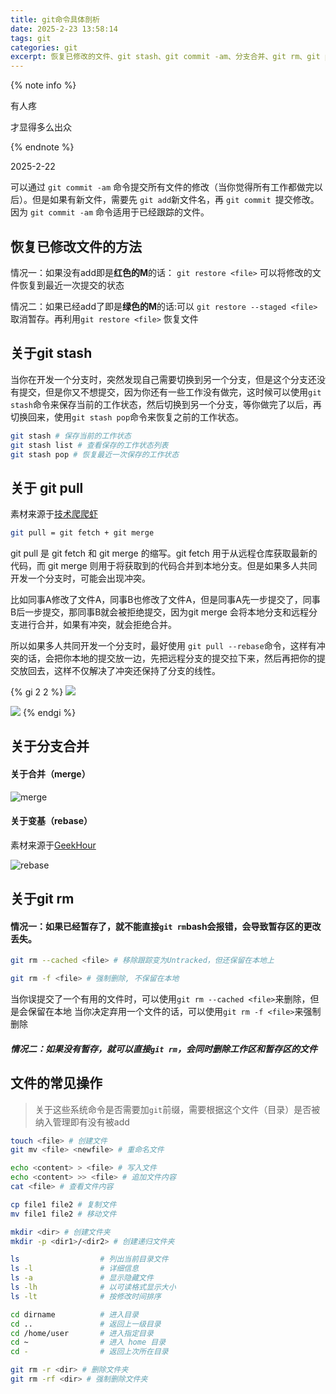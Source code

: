 ```yaml
---
title: git命令具体剖析
date: 2025-2-23 13:58:14
tags: git
categories: git
excerpt: 恢复已修改的文件、git stash、git commit -am、分支合并、git rm、git pull、git pull --rebase、bash的系统命令
---
```

{% note info %}

有人疼

才显得多么出众

{% endnote %}

2025-2-22

可以通过 `git commit -am` 命令提交所有文件的修改（当你觉得所有工作都做完以后）。但是如果有新文件，需要先 `git add`新文件名，再 `git commit `提交修改。因为 `git commit -am` 命令适用于已经跟踪的文件。
            
## 恢复已修改文件的方法
情况一：如果没有add即是**红色的M**的话： `git restore <file>` 可以将修改的文件恢复到最近一次提交的状态

情况二：如果已经add了即是**绿色的M**的话:可以 `git restore --staged <file>` 取消暂存。再利用`git restore <file>` 恢复文件

## 关于git stash
当你在开发一个分支时，突然发现自己需要切换到另一个分支，但是这个分支还没有提交，但是你又不想提交，因为你还有一些工作没有做完，这时候可以使用`git stash`命令来保存当前的工作状态，然后切换到另一个分支，等你做完了以后，再切换回来，使用`git stash pop`命令来恢复之前的工作状态。

```bash
git stash # 保存当前的工作状态
git stash list # 查看保存的工作状态列表
git stash pop # 恢复最近一次保存的工作状态
```

## 关于 git pull
素材来源于[技术爬爬虾](https://www.bilibili.com/video/BV1McyYYtEX4/?spm_id_from=333.337.search-card.all.click&vd_source=7184f70b126b0d6d3ad6ad4235c0c45c)
```bash
git pull = git fetch + git merge
```
git pull 是 git fetch 和 git merge 的缩写。git fetch 用于从远程仓库获取最新的代码，而 git merge 则用于将获取到的代码合并到本地分支。但是如果多人共同开发一个分支时，可能会出现冲突。

比如同事A修改了文件A，同事B也修改了文件A，但是同事A先一步提交了，同事B后一步提交，那同事B就会被拒绝提交，因为git merge 会将本地分支和远程分支进行合并，如果有冲突，就会拒绝合并。

所以如果多人共同开发一个分支时，最好使用 `git pull --rebase`命令，这样有冲突的话，会把你本地的提交放一边，先把远程分支的提交拉下来，然后再把你的提交放回去，这样不仅解决了冲突还保持了分支的线性。

{% gi 2 2 %}
![](https://cdn.jsdelivr.net/gh/tingshuo-yiqing/PicGo-tuchuang/img/20250224083217413.png)

![](https://cdn.jsdelivr.net/gh/tingshuo-yiqing/PicGo-tuchuang/img/20250223151311810.png)
{% endgi %}
## 关于分支合并
#### 关于合并（merge）

![merge](https://cdn.jsdelivr.net/gh/tingshuo-yiqing/PicGo-tuchuang/img/20250223140435751.png)

#### 关于变基（rebase）
素材来源于[GeekHour](https://www.bilibili.com/video/BV1HM411377j?spm_id_from=333.788.videopod.sections&vd_source=7184f70b126b0d6d3ad6ad4235c0c45c&p=18)

![rebase](https://cdn.jsdelivr.net/gh/tingshuo-yiqing/PicGo-tuchuang/img/20250223140917518.png)


## 关于git rm

#### 情况一：如果已经暂存了，就不能直接`git rm`bash会报错，会导致暂存区的更改丢失。
```bash
git rm --cached <file> # 移除跟踪变为Untracked，但还保留在本地上

git rm -f <file> # 强制删除, 不保留在本地
```
当你误提交了一个有用的文件时，可以使用`git rm --cached <file>`来删除，但是会保留在本地
当你决定弃用一个文件的话，可以使用`git rm -f <file>`来强制删除

##### 情况二：如果没有暂存，就可以直接`git rm`，会同时删除工作区和暂存区的文件

## 文件的常见操作
> 关于这些系统命令是否需要加`git`前缀，需要根据这个文件（目录）是否被纳入管理即有没有被add
```bash
touch <file> # 创建文件
git mv <file> <newfile> # 重命名文件

echo <content> > <file> # 写入文件
echo <content> >> <file> # 追加文件内容
cat <file> # 查看文件内容

cp file1 file2 # 复制文件
mv file1 file2 # 移动文件

mkdir <dir> # 创建文件夹
mkdir -p <dir1>/<dir2> # 创建递归文件夹

ls                  # 列出当前目录文件
ls -l               # 详细信息
ls -a               # 显示隐藏文件
ls -lh              # 以可读格式显示大小
ls -lt              # 按修改时间排序

cd dirname          # 进入目录
cd ..               # 返回上一级目录
cd /home/user       # 进入指定目录
cd ~                # 进入 home 目录
cd -                # 返回上次所在目录

git rm -r <dir> # 删除文件夹
git rm -rf <dir> # 强制删除文件夹
```